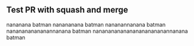 ## Test PR with squash and merge
nananana batman
nanananana batman
nananannanana batman 
nananananananannanana batman 
nanananananananananananannanana batman 
